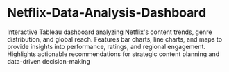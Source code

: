 # Netflix-Data-Analysis-Dashboard
Interactive Tableau dashboard analyzing Netflix's content trends, genre distribution, and global reach. Features bar charts, line charts, and maps to provide insights into performance, ratings, and regional engagement. Highlights actionable recommendations for strategic content planning and data-driven decision-making
